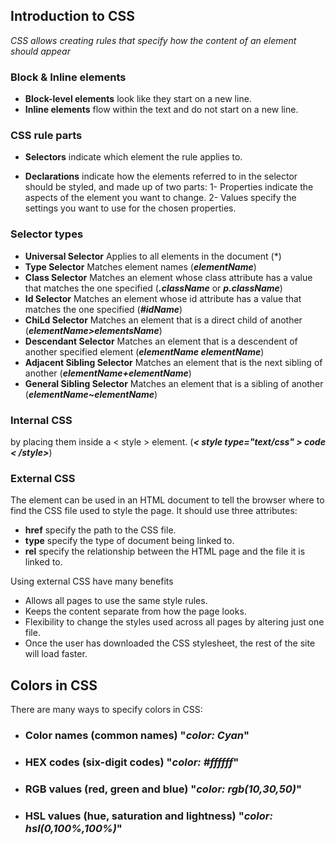 ## Introduction to CSS

*CSS allows creating rules that specify how the content of an element should appear*

### **Block & Inline** elements
* **Block-level elements** look like they start on a new line.
* **Inline elements** flow within the text and do not start on a new line.


### **CSS rule parts**
* **Selectors** indicate which element the rule applies to.

* **Declarations** indicate how the elements referred to in the selector should be styled, and made up of two parts:
1- Properties indicate the aspects of the element you want to change.
2- Values specify the settings you want to use for the chosen properties. 


### **Selector types**
* **Universal Selector** Applies to all elements in the document (*)
* **Type Selector** Matches element names (***elementName***)
* **Class Selector** Matches an element whose class attribute has a value that matches the one specified (***.className*** or ***p.className***)
* **Id Selector** Matches an element whose id attribute has a value that matches the one specified (***#idName***)
* **ChiLd Selector** Matches an element that is a direct child of another (***elementName>elementsName***)
* **Descendant Selector** Matches an element that is a descendent of another specified element (***elementName elementName***)
* **Adjacent Sibling Selector** Matches an element that is the next sibling of another (***elementName+elementName***)
* **General Sibling Selector** Matches an element that is a sibling of another (***elementName~elementName***)


### **Internal CSS**
by placing them inside a < style > element. (***< style type="text/css" > code < /style>***)

### **External CSS**
The *<link>* element can be used in an HTML document to tell the browser where to find the CSS file used to style the page. It should use three attributes:
* **href** specify the path to the CSS file.
* **type** specify the type of document being linked to.
* **rel** specify the relationship between the HTML page and the file it is linked to.

Using external CSS have many benefits
* Allows all pages to use the same style rules.
* Keeps the content separate from how the page looks.
* Flexibility to change the styles used across all pages by altering just one file.
* Once the user has downloaded the CSS stylesheet, the rest of the site will load faster.




## Colors in CSS

There are many ways to specify colors in CSS:

* ### **Color names** (common names) "***color: Cyan***"
* ### **HEX codes** (six-digit codes) "***color: #ffffff***"
* ### **RGB values** (red, green and blue) "***color: rgb(10,30,50)***"
* ### **HSL values** (hue, saturation and lightness) "***color: hsl(0,100%,100%)***"
